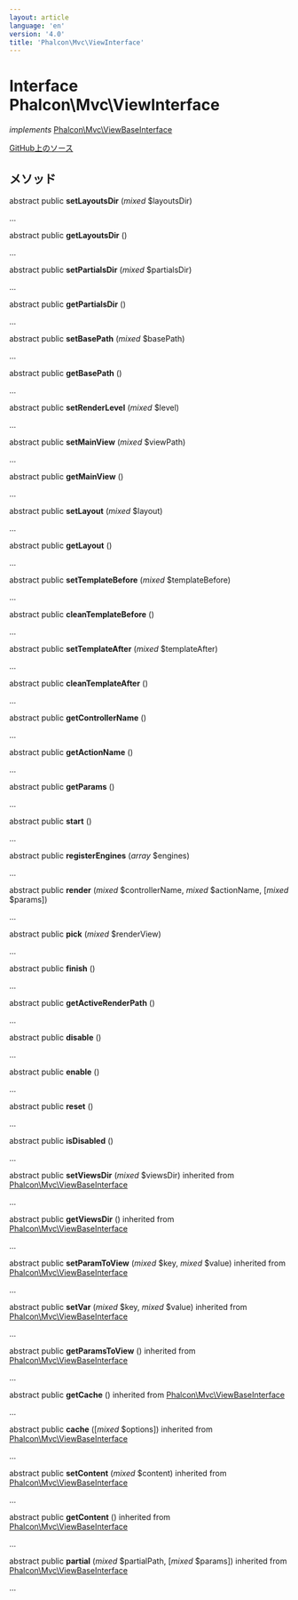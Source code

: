 ```yaml
---
layout: article
language: 'en'
version: '4.0'
title: 'Phalcon\Mvc\ViewInterface'
---
```

# Interface **Phalcon\Mvc\ViewInterface**

*implements* [Phalcon\Mvc\ViewBaseInterface](Phalcon_Mvc_ViewBaseInterface)

<a href="https://github.com/phalcon/cphalcon/tree/v4.0.0/phalcon/mvc/viewinterface.zep" class="btn btn-default btn-sm">GitHub上のソース</a>

## メソッド

abstract public **setLayoutsDir** (*mixed* $layoutsDir)

...

abstract public **getLayoutsDir** ()

...

abstract public **setPartialsDir** (*mixed* $partialsDir)

...

abstract public **getPartialsDir** ()

...

abstract public **setBasePath** (*mixed* $basePath)

...

abstract public **getBasePath** ()

...

abstract public **setRenderLevel** (*mixed* $level)

...

abstract public **setMainView** (*mixed* $viewPath)

...

abstract public **getMainView** ()

...

abstract public **setLayout** (*mixed* $layout)

...

abstract public **getLayout** ()

...

abstract public **setTemplateBefore** (*mixed* $templateBefore)

...

abstract public **cleanTemplateBefore** ()

...

abstract public **setTemplateAfter** (*mixed* $templateAfter)

...

abstract public **cleanTemplateAfter** ()

...

abstract public **getControllerName** ()

...

abstract public **getActionName** ()

...

abstract public **getParams** ()

...

abstract public **start** ()

...

abstract public **registerEngines** (*array* $engines)

...

abstract public **render** (*mixed* $controllerName, *mixed* $actionName, [*mixed* $params])

...

abstract public **pick** (*mixed* $renderView)

...

abstract public **finish** ()

...

abstract public **getActiveRenderPath** ()

...

abstract public **disable** ()

...

abstract public **enable** ()

...

abstract public **reset** ()

...

abstract public **isDisabled** ()

...

abstract public **setViewsDir** (*mixed* $viewsDir) inherited from [Phalcon\Mvc\ViewBaseInterface](Phalcon_Mvc_ViewBaseInterface)

...

abstract public **getViewsDir** () inherited from [Phalcon\Mvc\ViewBaseInterface](Phalcon_Mvc_ViewBaseInterface)

...

abstract public **setParamToView** (*mixed* $key, *mixed* $value) inherited from [Phalcon\Mvc\ViewBaseInterface](Phalcon_Mvc_ViewBaseInterface)

...

abstract public **setVar** (*mixed* $key, *mixed* $value) inherited from [Phalcon\Mvc\ViewBaseInterface](Phalcon_Mvc_ViewBaseInterface)

...

abstract public **getParamsToView** () inherited from [Phalcon\Mvc\ViewBaseInterface](Phalcon_Mvc_ViewBaseInterface)

...

abstract public **getCache** () inherited from [Phalcon\Mvc\ViewBaseInterface](Phalcon_Mvc_ViewBaseInterface)

...

abstract public **cache** ([*mixed* $options]) inherited from [Phalcon\Mvc\ViewBaseInterface](Phalcon_Mvc_ViewBaseInterface)

...

abstract public **setContent** (*mixed* $content) inherited from [Phalcon\Mvc\ViewBaseInterface](Phalcon_Mvc_ViewBaseInterface)

...

abstract public **getContent** () inherited from [Phalcon\Mvc\ViewBaseInterface](Phalcon_Mvc_ViewBaseInterface)

...

abstract public **partial** (*mixed* $partialPath, [*mixed* $params]) inherited from [Phalcon\Mvc\ViewBaseInterface](Phalcon_Mvc_ViewBaseInterface)

...